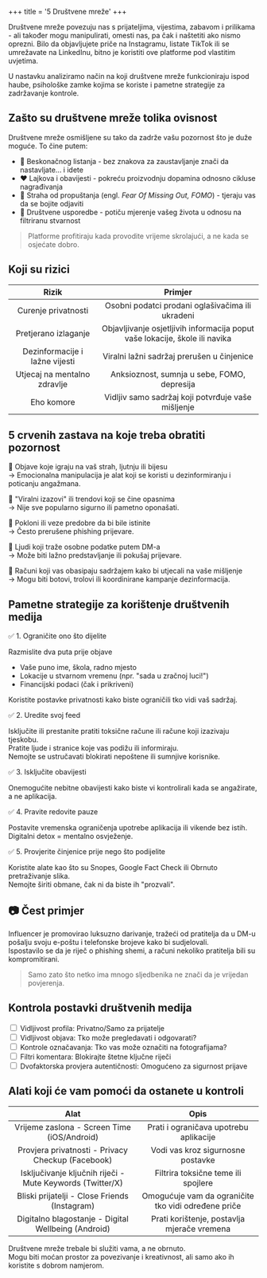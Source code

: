 +++
title = '5  Društvene mreže'
+++

Društvene mreže povezuju nas s prijateljima, vijestima, zabavom i prilikama - ali također mogu manipulirati, omesti nas, pa čak i naštetiti ako nismo oprezni.
Bilo da objavljujete priče na Instagramu, listate TikTok ili se umrežavate na LinkedInu, bitno je koristiti ove platforme pod vlastitim uvjetima.

U nastavku analiziramo način na koji društvene mreže funkcioniraju ispod haube, psihološke zamke kojima se koriste i pametne strategije za zadržavanje kontrole.

## Zašto su društvene mreže tolika ovisnost

Društvene mreže osmišljene su tako da zadrže vašu pozornost što je duže moguće. To čine putem:

- 🔄 Beskonačnog listanja - bez znakova za zaustavljanje znači da nastavljate... i idete
- ❤️ Lajkova i obavijesti - pokreću proizvodnju dopamina odnosno cikluse nagrađivanja
- 📢 Straha od propuštanja (engl. _Fear Of Missing Out, FOMO_) - tjeraju vas da se bojite odjaviti
- 🤳 Društvene usporedbe - potiču mjerenje vašeg života u odnosu na filtriranu stvarnost

>
> Platforme profitiraju kada provodite vrijeme skrolajući, a ne kada se osjećate dobro.
>

## Koji su rizici

| **Rizik** | **Primjer** |
| :-: | :-: |
| Curenje privatnosti | Osobni podatci prodani oglašivačima ili ukradeni |
| Pretjerano izlaganje | Objavljivanje osjetljivih informacija poput vaše lokacije, škole ili navika |
| Dezinformacije i lažne vijesti | Viralni lažni sadržaj prerušen u činjenice |
| Utjecaj na mentalno zdravlje | Anksioznost, sumnja u sebe, FOMO, depresija |
| Eho komore | Vidljiv samo sadržaj koji potvrđuje vaše mišljenje |

## 5 crvenih zastava na koje treba obratiti pozornost

🚩 Objave koje igraju na vaš strah, ljutnju ili bijesu  
→ Emocionalna manipulacija je alat koji se koristi u dezinformiranju i poticanju angažmana.

🚩 "Viralni izazovi" ili trendovi koji se čine opasnima  
→ Nije sve popularno sigurno ili pametno oponašati.

🚩 Pokloni ili veze predobre da bi bile istinite  
→ Često prerušene phishing prijevare.

🚩 Ljudi koji traže osobne podatke putem DM-a  
→ Može biti lažno predstavljanje ili pokušaj prijevare.

🚩 Računi koji vas obasipaju sadržajem kako bi utjecali na vaše mišljenje  
→ Mogu biti botovi, trolovi ili koordinirane kampanje dezinformacija.

## Pametne strategije za korištenje društvenih medija

✅ 1. Ograničite ono što dijelite

Razmislite dva puta prije objave

- Vaše puno ime, škola, radno mjesto
- Lokacije u stvarnom vremenu (npr. "sada u zračnoj luci!")
- Financijski podaci (čak i prikriveni)

Koristite postavke privatnosti kako biste ograničili tko vidi vaš sadržaj.

✅ 2. Uredite svoj feed

Isključite ili prestanite pratiti toksične račune ili račune koji izazivaju tjeskobu.  
Pratite ljude i stranice koje vas podižu ili informiraju.  
Nemojte se ustručavati blokirati nepoštene ili sumnjive korisnike.  

✅ 3. Isključite obavijesti

Onemogućite nebitne obavijesti kako biste vi kontrolirali kada se angažirate, a ne aplikacija.

✅ 4. Pravite redovite pauze

Postavite vremenska ograničenja upotrebe aplikacija ili vikende bez istih. Digitalni detox = mentalno osvježenje.

✅ 5. Provjerite činjenice prije nego što podijelite

Koristite alate kao što su Snopes, Google Fact Check ili Obrnuto pretraživanje slika.  
Nemojte širiti obmane, čak ni da biste ih "prozvali".

## 📷 Čest primjer

Influencer je promovirao luksuzno darivanje, tražeći od pratitelja da u DM-u pošalju svoju e-poštu i telefonske brojeve kako bi sudjelovali.  
Ispostavilo se da je riječ o phishing shemi, a računi nekoliko pratitelja bili su kompromitirani.

>
> Samo zato što netko ima mnogo sljedbenika ne znači da je vrijedan povjerenja.
>

## Kontrola postavki društvenih medija

<div>
 <input type="checkbox" id=""> <label for="">Vidljivost profila: Privatno/Samo za prijatelje<br />
 <input type="checkbox" id=""> <label for="">Vidljivost objava: Tko može pregledavati i odgovarati?<br />
 <input type="checkbox" id=""> <label for="">Kontrole označavanja: Tko vas može označiti na fotografijama?<br />
 <input type="checkbox" id=""> <label for="">Filtri komentara: Blokirajte štetne ključne riječi<br />
 <input type="checkbox" id=""> <label for="">Dvofaktorska provjera autentičnosti: Omogućeno za sigurnost prijave<br />
</div>

## Alati koji će vam pomoći da ostanete u kontroli

| **Alat** | **Opis** |
| :-: | :-: |
| Vrijeme zaslona - Screen Time (iOS/Android) | Prati i ograničava upotrebu aplikacije |
| Provjera privatnosti - Privacy Checkup (Facebook) | Vodi vas kroz sigurnosne postavke |
| Isključivanje ključnih riječi - Mute Keywords (Twitter/X) | Filtrira toksične teme ili spojlere |
| Bliski prijatelji - Close Friends (Instagram) | Omogućuje vam da ograničite tko vidi određene priče |
| Digitalno blagostanje - Digital Wellbeing (Android) | Prati korištenje, postavlja mjerače vremena |

Društvene mreže trebale bi služiti vama, a ne obrnuto.  
Mogu biti moćan prostor za povezivanje i kreativnost, ali samo ako ih koristite s dobrom namjerom.
